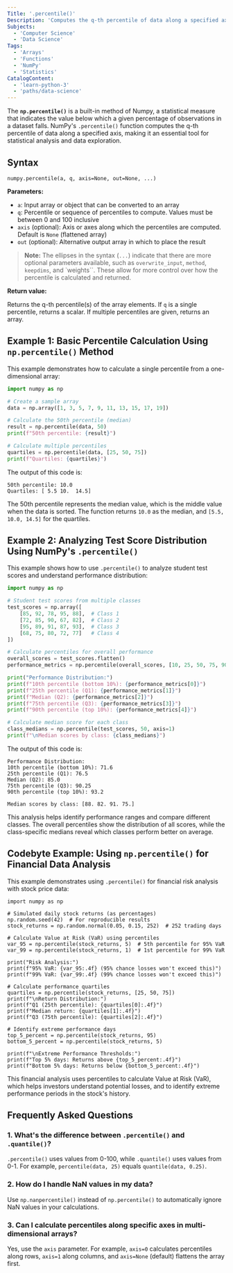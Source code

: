 ```yaml
---
Title: '.percentile()'
Description: 'Computes the q-th percentile of data along a specified axis.'
Subjects:
  - 'Computer Science'
  - 'Data Science'
Tags:
  - 'Arrays'
  - 'Functions'
  - 'NumPy'
  - 'Statistics'
CatalogContent:
  - 'learn-python-3'
  - 'paths/data-science'
---
```


The **`np.percentile()`** is a built-in method of Numpy, a statistical measure that indicates the value below which a given percentage of observations in a dataset falls. NumPy's `.percentile()` function computes the q-th percentile of data along a specified axis, making it an essential tool for statistical analysis and data exploration.

## Syntax

```pseudo
numpy.percentile(a, q, axis=None, out=None, ...)
```

**Parameters:**

- `a`: Input array or object that can be converted to an array
- `q`: Percentile or sequence of percentiles to compute. Values must be between 0 and 100 inclusive
- `axis` (optional): Axis or axes along which the percentiles are computed. Default is `None` (flattened array)
- `out` (optional): Alternative output array in which to place the result

> **Note:** The ellipses in the syntax (`...`) indicate that there are more optional parameters available, such as `overwrite_input`, `method`, `keepdims`, and `weights``. These allow for more control over how the percentile is calculated and returned.

**Return value:**

Returns the q-th percentile(s) of the array elements. If `q` is a single percentile, returns a scalar. If multiple percentiles are given, returns an array.

## Example 1: Basic Percentile Calculation Using `np.percentile()` Method

This example demonstrates how to calculate a single percentile from a one-dimensional array:

```py
import numpy as np

# Create a sample array
data = np.array([1, 3, 5, 7, 9, 11, 13, 15, 17, 19])

# Calculate the 50th percentile (median)
result = np.percentile(data, 50)
print(f"50th percentile: {result}")

# Calculate multiple percentiles
quartiles = np.percentile(data, [25, 50, 75])
print(f"Quartiles: {quartiles}")
```

The output of this code is:

```shell
50th percentile: 10.0
Quartiles: [ 5.5 10.  14.5]
```

The 50th percentile represents the median value, which is the middle value when the data is sorted. The function returns `10.0` as the median, and `[5.5, 10.0, 14.5]` for the quartiles.

## Example 2: Analyzing Test Score Distribution Using NumPy's `.percentile()`

This example shows how to use `.percentile()` to analyze student test scores and understand performance distribution:

```py
import numpy as np

# Student test scores from multiple classes
test_scores = np.array([
    [85, 92, 78, 95, 88],  # Class 1
    [72, 85, 90, 67, 82],  # Class 2
    [95, 89, 91, 87, 93],  # Class 3
    [68, 75, 80, 72, 77]   # Class 4
])

# Calculate percentiles for overall performance
overall_scores = test_scores.flatten()
performance_metrics = np.percentile(overall_scores, [10, 25, 50, 75, 90])

print("Performance Distribution:")
print(f"10th percentile (bottom 10%): {performance_metrics[0]}")
print(f"25th percentile (Q1): {performance_metrics[1]}")
print(f"Median (Q2): {performance_metrics[2]}")
print(f"75th percentile (Q3): {performance_metrics[3]}")
print(f"90th percentile (top 10%): {performance_metrics[4]}")

# Calculate median score for each class
class_medians = np.percentile(test_scores, 50, axis=1)
print(f"\nMedian scores by class: {class_medians}")
```

The output of this code is:

```shell
Performance Distribution:
10th percentile (bottom 10%): 71.6
25th percentile (Q1): 76.5
Median (Q2): 85.0
75th percentile (Q3): 90.25
90th percentile (top 10%): 93.2

Median scores by class: [88. 82. 91. 75.]
```

This analysis helps identify performance ranges and compare different classes. The overall percentiles show the distribution of all scores, while the class-specific medians reveal which classes perform better on average.

## Codebyte Example: Using `np.percentile()` for Financial Data Analysis

This example demonstrates using `.percentile()` for financial risk analysis with stock price data:

```codebyte/python
import numpy as np

# Simulated daily stock returns (as percentages)
np.random.seed(42)  # For reproducible results
stock_returns = np.random.normal(0.05, 0.15, 252)  # 252 trading days

# Calculate Value at Risk (VaR) using percentiles
var_95 = np.percentile(stock_returns, 5)  # 5th percentile for 95% VaR
var_99 = np.percentile(stock_returns, 1)  # 1st percentile for 99% VaR

print("Risk Analysis:")
print(f"95% VaR: {var_95:.4f} (95% chance losses won't exceed this)")
print(f"99% VaR: {var_99:.4f} (99% chance losses won't exceed this)")

# Calculate performance quartiles
quartiles = np.percentile(stock_returns, [25, 50, 75])
print(f"\nReturn Distribution:")
print(f"Q1 (25th percentile): {quartiles[0]:.4f}")
print(f"Median return: {quartiles[1]:.4f}")
print(f"Q3 (75th percentile): {quartiles[2]:.4f}")

# Identify extreme performance days
top_5_percent = np.percentile(stock_returns, 95)
bottom_5_percent = np.percentile(stock_returns, 5)

print(f"\nExtreme Performance Thresholds:")
print(f"Top 5% days: Returns above {top_5_percent:.4f}")
print(f"Bottom 5% days: Returns below {bottom_5_percent:.4f}")
```

This financial analysis uses percentiles to calculate Value at Risk (VaR), which helps investors understand potential losses, and to identify extreme performance periods in the stock's history.

## Frequently Asked Questions

### 1. What's the difference between `.percentile()` and `.quantile()`?

`.percentile()` uses values from 0-100, while `.quantile()` uses values from 0-1. For example, `percentile(data, 25)` equals `quantile(data, 0.25)`.

### 2. How do I handle NaN values in my data?

Use `np.nanpercentile()` instead of `np.percentile()` to automatically ignore NaN values in your calculations.

### 3. Can I calculate percentiles along specific axes in multi-dimensional arrays?

Yes, use the `axis` parameter. For example, `axis=0` calculates percentiles along rows, `axis=1` along columns, and `axis=None` (default) flattens the array first.

